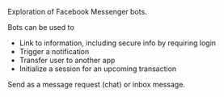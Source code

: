 Exploration of Facebook Messenger bots.

Bots can be used to
 - Link to information, including secure info by requiring login
 - Trigger a notification
 - Transfer user to another app
 - Initialize a session for an upcoming transaction

Send as a message request (chat) or inbox message.


